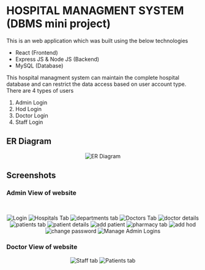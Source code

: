 # HOSPITAL MANAGMENT SYSTEM (DBMS mini project)
This is an web application which was built using the below technologies
* React (Frontend)
* Express JS & Node JS (Backend)
* MySQL (Database)

This hospital managment system can maintain the complete hospital database and can restrict the data access based on user account type.
There are 4 types of users <br>
1. Admin Login
2. Hod Login
3. Doctor Login
4. Staff Login


## ER Diagram
<p align = "center">
    <img src="Final ER.png" alt="ER Diagram"> 
</p>

## Screenshots
### Admin View of website
<br/>
<p align = "center">
    <img src="screenshots\login.png" alt="Login"> 
    <img src="screenshots\hospital tab.png" alt="Hospitals Tab">  
    <img src="screenshots\department tab.png" alt="departments tab"> 
    <img src="screenshots\doctors tab.png" alt="Doctors Tab"> 
    <img src="screenshots\doctor details.png" alt="doctor details"> 
    <img src="screenshots\patients tab.png" alt="patients tab"> 
    <img src="screenshots\patient details.png" alt="patient details"> 
    <img src="screenshots\add new patient.png" alt="add patient"> 
    <img src="screenshots\pharmacy tab.png" alt="pharmacy tab"> 
    <img src="screenshots\add new hod.png" alt="add hod "> 
    <img src="screenshots\change password.png" alt="change password">
    <img src="screenshots\manage admins.png" alt="Manage Admin Logins"> 
</p>

### Doctor View of website
<p align = "center">
    <img src="screenshots\staff tab.png" alt="Staff tab"> 
    <img src="screenshots\doctor view of patients tab.png" alt="Patients tab"> 
</p>
    